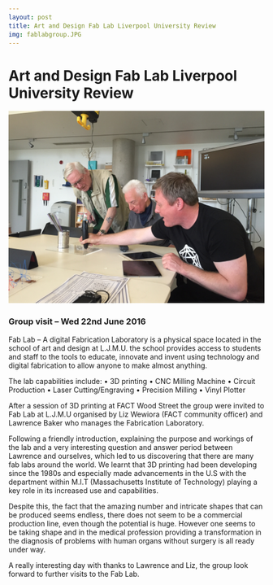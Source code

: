 ```yaml
---
layout: post
title: Art and Design Fab Lab Liverpool University Review
img: fablabgroup.JPG
---
```

# Art and Design Fab Lab Liverpool University Review
![](images/featured/fablablol.JPG)

### Group visit – Wed 22nd June 2016

Fab Lab – A digital Fabrication Laboratory is a physical space located in the school of art and design at L.J.M.U. the school provides access to students and staff to the tools to educate, innovate and invent using technology and digital fabrication to allow anyone to make almost anything.

The lab capabilities include:
•	3D printing
•	CNC Milling Machine
•	Circuit Production
•	Laser Cutting/Engraving
•	Precision Milling
•	Vinyl Plotter

After a session of 3D printing at FACT Wood Street the group were invited to Fab Lab at L.J.M.U organised by Liz Wewiora (FACT community officer) and Lawrence Baker who manages the Fabrication Laboratory.

Following a friendly introduction, explaining the purpose and workings of the lab and a very interesting question and answer period between Lawrence and ourselves, which led to us discovering that there are many fab labs around the world. We learnt that 3D printing had been developing since the 1980s and especially made advancements in the U.S with the department within M.I.T (Massachusetts Institute of Technology) playing a key role in its increased use and capabilities.

Despite this, the fact that the amazing number and intricate shapes that can be produced seems endless, there does not seem to be a commercial production line, even though the potential is huge. However one seems to be taking shape and in the medical profession providing a transformation in the diagnosis of problems with human organs without surgery is all ready under way.

A really interesting day with thanks to Lawrence and Liz,  the group look forward to further visits to the Fab Lab.
